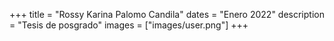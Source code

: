 +++
title = "Rossy Karina Palomo Candila"
dates = "Enero 2022"
description = "Tesis de posgrado"
images = ["images/user.png"]
+++
